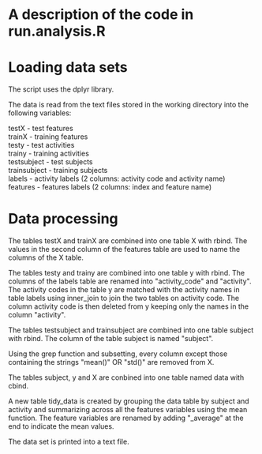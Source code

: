 A description of the code in run.analysis.R
===========================================

Loading data sets
=================

The script uses the dplyr library.

The data is read from the text files stored in the working directory into the following variables:

testX - test features  
trainX - training features  
testy - test activities  
trainy - training activities  
testsubject - test subjects  
trainsubject - training subjects  
labels - activity labels (2 columns: activity code and activity name)  
features - features labels (2 columns: index and feature name)

Data processing
===============

The tables testX and trainX are combined into one table X with rbind. The values in the second column of the features table are used to name the columns of the X table.

The tables testy and trainy are combined into one table y with rbind. The columns of the labels table are renamed into "activity_code" and "activity". The activity codes in the table y are matched with the activity names in table labels using inner_join to join the two tables on activity code. The column activity code is then deleted from y keeping only the names in the column "activity".

The tables testsubject and trainsubject are combined into one table subject with rbind. The column of the table subject is named "subject".

Using the grep function and subsetting, every column except those containing the strings "mean()" OR "std()" are removed from X.

The tables subject, y and X are conbined into one table named data with cbind.

A new table tidy_data is created by grouping the data table by subject and activity and summarizing across all the features variables using the mean function. The feature variables are renamed by adding "_average" at the end to indicate the mean values.

The data set is printed into a text file.


